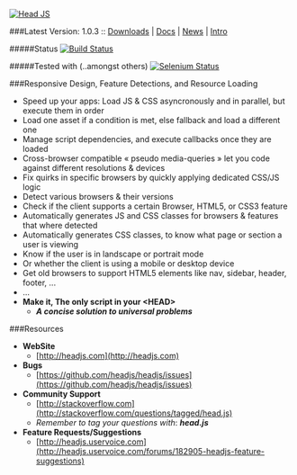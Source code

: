 [![Head JS](http://headjs.com/site/assets/img/logo-big.png)](http://headjs.com)

###Latest Version: 1.0.3 :: [Downloads](http://headjs.com/site/download.html) | [Docs](http://headjs.com/site/api/v1.00.html) | [News](http://headjs.com/site/blog.html) | [Intro](http://headjs.com)

#####Status
[![Build Status](https://travis-ci.org/headjs/headjs.png?branch=master)](https://travis-ci.org/headjs/headjs)


#####Tested with (..amongst others)
[![Selenium Status](https://saucelabs.com/browser-matrix/itechnology.svg)](https://saucelabs.com/u/itechnology)


###Responsive Design, Feature Detections, and Resource Loading
  * Speed up your apps: Load JS & CSS asyncronously and in parallel, but execute them in order
  * Load one asset if a condition is met, else fallback and load a different one
  * Manage script dependencies, and execute callbacks once they are loaded
  * Cross-browser compatible &laquo; pseudo media-queries &raquo; let you code against different resolutions & devices
  * Fix quirks in specific browsers by quickly applying dedicated CSS/JS logic
  * Detect various browsers & their versions
  * Check if the client supports a certain Browser, HTML5, or CSS3 feature
  * Automatically generates JS and CSS classes for browsers & features that where detected
  * Automatically generates CSS classes, to know what page or section a user is viewing
  * Know if the user is in landscape or portrait mode
  * Or whether the client is using a mobile or desktop device
  * Get old browsers to support HTML5 elements like nav, sidebar, header, footer, ...
  * ...
  * __Make it, The only script in your &lt;HEAD&gt;__
    * ___A concise solution to universal problems___


###Resources
- __WebSite__
  - [http://headjs.com](http://headjs.com)
- __Bugs__
  - [https://github.com/headjs/headjs/issues](https://github.com/headjs/headjs/issues)
- __Community Support__
  - [http://stackoverflow.com](http://stackoverflow.com/questions/tagged/head.js)
  - _Remember to tag your questions with_: ___head.js___
- __Feature Requests/Suggestions__
  - [http://headjs.uservoice.com](http://headjs.uservoice.com/forums/182905-headjs-feature-suggestions)
